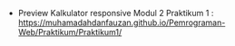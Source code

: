 - Preview Kalkulator responsive Modul 2 Praktikum 1 : https://muhamadahdanfauzan.github.io/Pemrograman-Web/Praktikum/Praktikum1/
